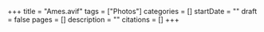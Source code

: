 +++
title = "Ames.avif"
tags = ["Photos"]
categories = []
startDate = ""
draft = false
pages = []
description = ""
citations = []
+++

